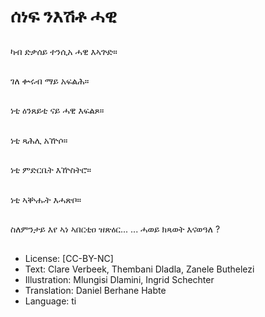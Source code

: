 # ሰነፍ ንእሽቶ ሓዊ

##
ካብ ድቃሰይ ተንሲአ ሓዊ እኣጕድ።

##
ገለ ቍሩብ ማይ አፍልሕ።

##
ነቲ ዕንጸይቲ ናይ ሓዊ እፍልጾ።

##
ነቲ ጻሕሊ አዅሶ።

##
ነቲ ምድርቤት እዅስትሮ።

##
ነቲ ኣቝሑት እሓጽቦ።

##
ስለምንታይ እየ ኣነ ኣበርቲዐ ዝጽዕር... ... ሓወይ ክጻወት እናወዓለ ?

##
* License: [CC-BY-NC]
* Text: Clare Verbeek, Thembani Dladla, Zanele Buthelezi
* Illustration: Mlungisi Dlamini, Ingrid Schechter
* Translation: Daniel Berhane Habte
* Language: ti
